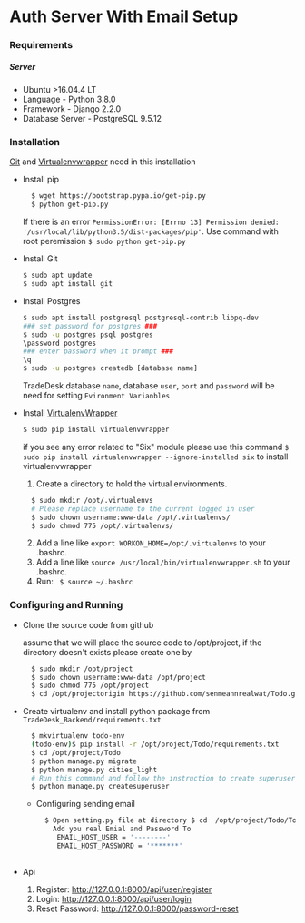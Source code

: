 # Auth Server With Email Setup

### Requirements
##### Server
  - Ubuntu >16.04.4 LT
  - Language - Python 3.8.0
  - Framework - Django 2.2.0
  - Database Server - PostgreSQL 9.5.12
### Installation
[Git](https://help.ubuntu.com/lts/serverguide/git.html) and [Virtualenvwrapper](http://virtualenvwrapper.readthedocs.io/en/latest/install.html) need in this installation
  - Install pip
    ```sh
      $ wget https://bootstrap.pypa.io/get-pip.py
      $ python get-pip.py
    ```
    If there is an error ```PermissionError: [Errno 13] Permission denied: '/usr/local/lib/python3.5/dist-packages/pip'```. Use command with root peremission ```$ sudo python get-pip.py```

  - Install Git
    ```sh
    $ sudo apt update
    $ sudo apt install git
    ```

  - Install Postgres
    ```sh
    $ sudo apt install postgresql postgresql-contrib libpq-dev
    ### set password for postgres ###
    $ sudo -u postgres psql postgres
    \password postgres
    ### enter password when it prompt ###
    \q
    $ sudo -u postgres createdb [database name]
    ```
    TradeDesk database ```name```, database ```user```, ```port``` and ```password``` will be need for setting ```Evironment Varianbles```

  - Install [VirtualenvWrapper](http://virtualenvwrapper.readthedocs.io/en/latest/install.html)
    ```sh
    $ sudo pip install virtualenvwrapper
    ```
    if you see any error related to "Six" module please use this command ```$ sudo pip install virtualenvwrapper --ignore-installed six``` to install virtualenvwrapper

    1. Create a directory to hold the virtual environments.
    ```sh
      $ sudo mkdir /opt/.virtualenvs
      # Please replace username to the current logged in user
      $ sudo chown username:www-data /opt/.virtualenvs/
      $ sudo chmod 775 /opt/.virtualenvs/
    ```
    2. Add a line like ```export WORKON_HOME=/opt/.virtualenvs``` to your .bashrc.
    3. Add a line like ```source /usr/local/bin/virtualenvwrapper.sh``` to your .bashrc.
    4. Run: ``` $ source ~/.bashrc```

### Configuring and Running

  - Clone the source code from github

    assume that we will place the source code to /opt/project, if the directory doesn't exists please create one by
    ```sh
      $ sudo mkdir /opt/project
      $ sudo chown username:www-data /opt/project
      $ sudo chmod 775 /opt/project
      $ cd /opt/projectorigin https://github.com/senmeannrealwat/Todo.git
    ```

  - Create virtualenv and install python package from ```TradeDesk_Backend/requirements.txt```
    ```sh
      $ mkvirtualenv todo-env
      (todo-env)$ pip install -r /opt/project/Todo/requirements.txt
      $ cd /opt/project/Todo
      $ python manage.py migrate
      $ python manage.py cities_light
      # Run this command and follow the instruction to create superuser for site admin
      $ python manage.py createsuperuser
     ```
    - Configuring sending email
      ```sh
        $ Open setting.py file at directory $ cd  /opt/project/Todo/Todo
          Add you real Emial and Password To 
           EMAIL_HOST_USER = '--------'
           EMAIL_HOST_PASSWORD = '*******'
        
      
   - Api 
     1. Register: http://127.0.0.1:8000/api/user/register
     2. Login: http://127.0.0.1:8000/api/user/login
     3. Reset Password: http://127.0.0.1:8000/password-reset
